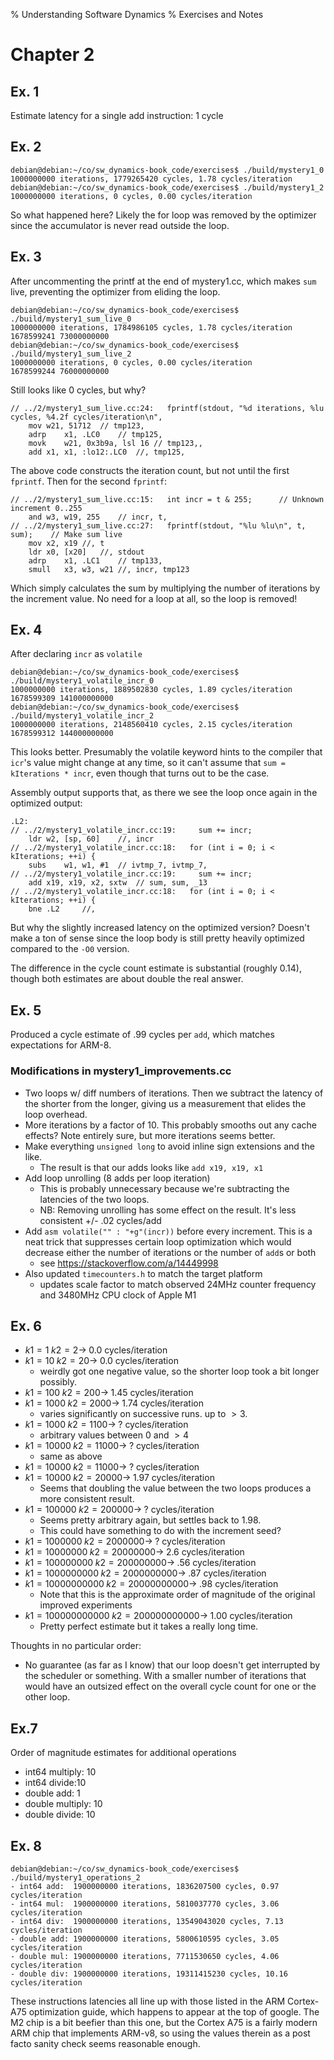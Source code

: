 % Understanding Software Dynamics
% Exercises and Notes

# Chapter 2

## Ex. 1

Estimate latency for a single add instruction: $1$ cycle

## Ex. 2

```
debian@debian:~/co/sw_dynamics-book_code/exercises$ ./build/mystery1_0 
1000000000 iterations, 1779265420 cycles, 1.78 cycles/iteration
debian@debian:~/co/sw_dynamics-book_code/exercises$ ./build/mystery1_2 
1000000000 iterations, 0 cycles, 0.00 cycles/iteration
```

So what happened here? Likely the for loop was removed by the optimizer since the accumulator is never read outside the loop.

## Ex. 3

After uncommenting the printf at the end of mystery1.cc, which makes `sum` live, preventing the optimizer from eliding the loop.

```
debian@debian:~/co/sw_dynamics-book_code/exercises$ ./build/mystery1_sum_live_0 
1000000000 iterations, 1784986105 cycles, 1.78 cycles/iteration
1678599241 73000000000
debian@debian:~/co/sw_dynamics-book_code/exercises$ ./build/mystery1_sum_live_2
1000000000 iterations, 0 cycles, 0.00 cycles/iteration
1678599244 76000000000
```

Still looks like $0$ cycles, but why?

```
// ../2/mystery1_sum_live.cc:24:   fprintf(stdout, "%d iterations, %lu cycles, %4.2f cycles/iteration\n", 
	mov	w21, 51712	// tmp123,
	adrp	x1, .LC0	// tmp125,
	movk	w21, 0x3b9a, lsl 16	// tmp123,,
	add	x1, x1, :lo12:.LC0	//, tmp125,
```

The above code constructs the iteration count, but not until the first `fprintf`. Then for the second `fprintf`:

```
// ../2/mystery1_sum_live.cc:15:   int incr = t & 255;		// Unknown increment 0..255
	and	w3, w19, 255	// incr, t,
// ../2/mystery1_sum_live.cc:27:   fprintf(stdout, "%lu %lu\n", t, sum);	// Make sum live
	mov	x2, x19	//, t
	ldr	x0, [x20]	//, stdout
	adrp	x1, .LC1	// tmp133,
	smull	x3, w3, w21	//, incr, tmp123
```

Which simply calculates the sum by multiplying the number of iterations by the increment value. No need for a loop at all, so the loop is removed!

## Ex. 4

After declaring `incr` as `volatile`

```
debian@debian:~/co/sw_dynamics-book_code/exercises$ ./build/mystery1_volatile_incr_0 
1000000000 iterations, 1889502830 cycles, 1.89 cycles/iteration
1678599309 141000000000
debian@debian:~/co/sw_dynamics-book_code/exercises$ ./build/mystery1_volatile_incr_2
1000000000 iterations, 2148560410 cycles, 2.15 cycles/iteration
1678599312 144000000000
```

This looks better. Presumably the volatile keyword hints to the compiler that `icr`'s value might change at any time, so it can't assume that `sum = kIterations * incr`, even though that turns out to be the case.

Assembly output supports that, as there we see the loop once again in the optimized output:

```
.L2:
// ../2/mystery1_volatile_incr.cc:19:     sum += incr;
	ldr	w2, [sp, 60]	//, incr
// ../2/mystery1_volatile_incr.cc:18:   for (int i = 0; i < kIterations; ++i) {
	subs	w1, w1, #1	// ivtmp_7, ivtmp_7,
// ../2/mystery1_volatile_incr.cc:19:     sum += incr;
	add	x19, x19, x2, sxtw	// sum, sum, _13
// ../2/mystery1_volatile_incr.cc:18:   for (int i = 0; i < kIterations; ++i) {
	bne	.L2		//,
```

But why the slightly increased latency on the optimized version? Doesn't make a ton of sense since the loop body is still pretty heavily optimized compared to the `-O0` version.

The difference in the cycle count estimate is substantial (roughly $0.14$), though both estimates are about double the real answer.

## Ex. 5

Produced a cycle estimate of $.99$ cycles per `add`, which matches expectations for ARM-8.

### Modifications in mystery1_improvements.cc

- Two loops w/ diff numbers of iterations. Then we subtract the latency of the shorter from the longer, giving us a measurement that elides the loop overhead.
- More iterations by a factor of $10$. This probably smooths out any cache effects? Note entirely sure, but more iterations seems better.
- Make everything `unsigned long` to avoid inline sign extensions and the like.
  - The result is that our adds looks like `add	x19, x19, x1`
- Add loop unrolling (8 adds per loop iteration)
  - This is probably unnecessary because we're subtracting the latencies of the two loops.
  - NB: Removing unrolling has some effect on the result. It's less consistent +/- .02 cycles/add
- Add `asm volatile("" : "+g"(incr))` before every increment. This is a neat trick that suppresses certain loop optimization which would decrease either the number of iterations or the number of `add`s or both
  - see https://stackoverflow.com/a/14449998
- Also updated `timecounters.h` to match the target platform
  - updates scale factor to match observed 24MHz counter frequency and 3480MHz CPU clock of Apple M1

## Ex. 6

- $k1 = 1 \; k2 = 2 \rightarrow \; 0.0$ cycles/iteration
- $k1 = 10 \; k2 = 20 \rightarrow \; 0.0$  cycles/iteration
  - weirdly got one negative value, so the shorter loop took a bit longer possibly.
- $k1 = 100\; k2 = 200 \rightarrow \; 1.45$  cycles/iteration
- $k1 = 1000 \; k2 = 2000 \rightarrow \; 1.74$ cycles/iteration
  - varies significantly on successive runs. up to $>3$.
- $k1 = 1000 \; k2 = 1100 \rightarrow \; ?$ cycles/iteration
  - arbitrary values between $0$ and $>4$
- $k1 = 10000 \; k2 = 11000 \rightarrow \; ?$ cycles/iteration
  - same as above
- $k1 = 10000 \; k2 = 11000 \rightarrow \; ?$ cycles/iteration
- $k1 = 10000 \; k2 = 20000 \rightarrow \; 1.97$ cycles/iteration
  - Seems that doubling the value between the two loops produces a more consistent result.
- $k1 = 100000 \; k2 = 200000 \rightarrow \; ?$ cycles/iteration
  - Seems pretty arbitrary again, but settles back to 1.98.
  - This could have something to do with the increment seed?
- $k1 = 1000000 \; k2 = 2000000 \rightarrow \; ?$ cycles/iteration
- $k1 = 10000000 \; k2 = 20000000 \rightarrow \; 2.6$ cycles/iteration
- $k1 = 100000000 \; k2 = 200000000 \rightarrow \; .56$ cycles/iteration
- $k1 = 1000000000 \; k2 = 2000000000 \rightarrow \; .87$ cycles/iteration
- $k1 = 10000000000 \; k2 = 20000000000 \rightarrow \; .98$ cycles/iteration
  - Note that this is the approximate order of magnitude of the original improved experiments
- $k1 = 100000000000 \; k2 = 200000000000 \rightarrow \; 1.00$ cycles/iteration
  - Pretty perfect estimate but it takes a really long time.

Thoughts in no particular order:

- No guarantee (as far as I know) that our loop doesn't get interrupted by the scheduler or something. With a smaller number of iterations that would have an outsized effect on the overall cycle count for one or the other loop.

## Ex.7

Order of magnitude estimates for additional operations

- int64 multiply: 10
- int64 divide:10
- double add: 1
- double multiply: 10
- double divide: 10

## Ex. 8

```
debian@debian:~/co/sw_dynamics-book_code/exercises$ ./build/mystery1_operations_2
- int64 add:  1900000000 iterations, 1836207500 cycles, 0.97 cycles/iteration
- int64 mul:  1900000000 iterations, 5810037770 cycles, 3.06 cycles/iteration
- int64 div:  1900000000 iterations, 13549043020 cycles, 7.13 cycles/iteration
- double add: 1900000000 iterations, 5800610595 cycles, 3.05 cycles/iteration
- double mul: 1900000000 iterations, 7711530650 cycles, 4.06 cycles/iteration
- double div: 1900000000 iterations, 19311415230 cycles, 10.16 cycles/iteration
```

These instructions latencies all line up with those listed in the ARM Cortex-A75 optimization guide, which happens to appear at the top of google. The M2 chip is a bit beefier than this one, but the Cortex A75 is a fairly modern ARM chip that implements ARM-v8, so using the values therein as a post facto sanity check seems reasonable enough.